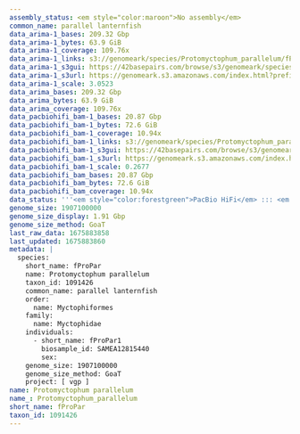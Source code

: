 ```yaml
---
assembly_status: <em style="color:maroon">No assembly</em>
common_name: parallel lanternfish
data_arima-1_bases: 209.32 Gbp
data_arima-1_bytes: 63.9 GiB
data_arima-1_coverage: 109.76x
data_arima-1_links: s3://genomeark/species/Protomyctophum_parallelum/fProPar1/genomic_data/arima/<br>
data_arima-1_s3gui: https://42basepairs.com/browse/s3/genomeark/species/Protomyctophum_parallelum/fProPar1/genomic_data/arima/
data_arima-1_s3url: https://genomeark.s3.amazonaws.com/index.html?prefix=species/Protomyctophum_parallelum/fProPar1/genomic_data/arima/
data_arima-1_scale: 3.0523
data_arima_bases: 209.32 Gbp
data_arima_bytes: 63.9 GiB
data_arima_coverage: 109.76x
data_pacbiohifi_bam-1_bases: 20.87 Gbp
data_pacbiohifi_bam-1_bytes: 72.6 GiB
data_pacbiohifi_bam-1_coverage: 10.94x
data_pacbiohifi_bam-1_links: s3://genomeark/species/Protomyctophum_parallelum/fProPar1/genomic_data/pacbio_hifi/<br>
data_pacbiohifi_bam-1_s3gui: https://42basepairs.com/browse/s3/genomeark/species/Protomyctophum_parallelum/fProPar1/genomic_data/pacbio_hifi/
data_pacbiohifi_bam-1_s3url: https://genomeark.s3.amazonaws.com/index.html?prefix=species/Protomyctophum_parallelum/fProPar1/genomic_data/pacbio_hifi/
data_pacbiohifi_bam-1_scale: 0.2677
data_pacbiohifi_bam_bases: 20.87 Gbp
data_pacbiohifi_bam_bytes: 72.6 GiB
data_pacbiohifi_bam_coverage: 10.94x
data_status: '''<em style="color:forestgreen">PacBio HiFi</em> ::: <em style="color:forestgreen">Arima</em>'''
genome_size: 1907100000
genome_size_display: 1.91 Gbp
genome_size_method: GoaT
last_raw_data: 1675883858
last_updated: 1675883860
metadata: |
  species:
    short_name: fProPar
    name: Protomyctophum parallelum
    taxon_id: 1091426
    common_name: parallel lanternfish
    order:
      name: Myctophiformes
    family:
      name: Myctophidae
    individuals:
      - short_name: fProPar1
        biosample_id: SAMEA12815440
        sex:
    genome_size: 1907100000
    genome_size_method: GoaT
    project: [ vgp ]
name: Protomyctophum parallelum
name_: Protomyctophum_parallelum
short_name: fProPar
taxon_id: 1091426
---
```

